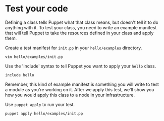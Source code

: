 # Test your code

Defining a class tells Puppet what that class means, but doesn't tell it to do
anything with it. To test your class, you need to write an example manifest
that will tell Puppet to take the resources defined in your class and apply
them.

Create a test manifest for `init.pp` in your `hello/examples` directory.

    vim hello/examples/init.pp

Use the 'include' syntax to tell Puppet you want to apply your `hello` class.

```puppet
include hello
```

Remember, this kind of example manifest is something you will write to test
a module as you're working on it. After we apply this test, we'll show you
how you would apply this class to a node in your infrastructure.

Use `puppet apply` to run your test.

    puppet apply hello/examples/init.pp
